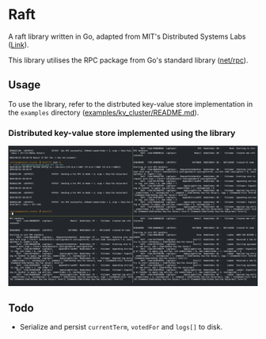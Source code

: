# Raft

A raft library written in Go, adapted from MIT's Distributed Systems Labs ([Link](https://github.com/anirudhsudhir/mit_dist_sys_labs)).

This library utilises the RPC package from Go's standard library ([net/rpc](https://pkg.go.dev/net/rpc)).

## Usage

To use the library, refer to the distrbuted key-value store implementation in the `examples` directory ([examples/kv_cluster/README.md](examples/kv_cluster/README.md)).

### Distributed key-value store implemented using the library

![Distributed key-value store](examples/kv_cluster/images/example_kv_cluster.png)

## Todo

- Serialize and persist `currentTerm`, `votedFor` and `logs[]` to disk.
